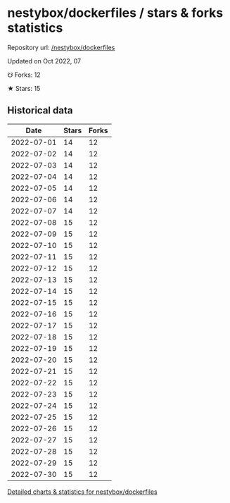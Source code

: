 # nestybox/dockerfiles / stars & forks statistics

Repository url: [/nestybox/dockerfiles](https://github.com/nestybox/dockerfiles)

Updated on Oct 2022, 07

☋ Forks: 12

★ Stars: 15

## Historical data
| Date | Stars | Forks |
|------|-------|-------|
| 2022-07-01 | 14 | 12 | 
| 2022-07-02 | 14 | 12 | 
| 2022-07-03 | 14 | 12 | 
| 2022-07-04 | 14 | 12 | 
| 2022-07-05 | 14 | 12 | 
| 2022-07-06 | 14 | 12 | 
| 2022-07-07 | 14 | 12 | 
| 2022-07-08 | 15 | 12 | 
| 2022-07-09 | 15 | 12 | 
| 2022-07-10 | 15 | 12 | 
| 2022-07-11 | 15 | 12 | 
| 2022-07-12 | 15 | 12 | 
| 2022-07-13 | 15 | 12 | 
| 2022-07-14 | 15 | 12 | 
| 2022-07-15 | 15 | 12 | 
| 2022-07-16 | 15 | 12 | 
| 2022-07-17 | 15 | 12 | 
| 2022-07-18 | 15 | 12 | 
| 2022-07-19 | 15 | 12 | 
| 2022-07-20 | 15 | 12 | 
| 2022-07-21 | 15 | 12 | 
| 2022-07-22 | 15 | 12 | 
| 2022-07-23 | 15 | 12 | 
| 2022-07-24 | 15 | 12 | 
| 2022-07-25 | 15 | 12 | 
| 2022-07-26 | 15 | 12 | 
| 2022-07-27 | 15 | 12 | 
| 2022-07-28 | 15 | 12 | 
| 2022-07-29 | 15 | 12 | 
| 2022-07-30 | 15 | 12 | 


[Detailed charts & statistics for nestybox/dockerfiles](https://reviewgithub.com/rep/nestybox/dockerfiles)
